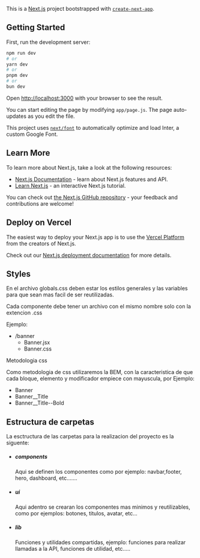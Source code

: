 This is a [Next.js](https://nextjs.org/) project bootstrapped with [`create-next-app`](https://github.com/vercel/next.js/tree/canary/packages/create-next-app).

## Getting Started

First, run the development server:

```bash
npm run dev
# or
yarn dev
# or
pnpm dev
# or
bun dev
```

Open [http://localhost:3000](http://localhost:3000) with your browser to see the result.

You can start editing the page by modifying `app/page.js`. The page auto-updates as you edit the file.

This project uses [`next/font`](https://nextjs.org/docs/basic-features/font-optimization) to automatically optimize and load Inter, a custom Google Font.

## Learn More

To learn more about Next.js, take a look at the following resources:

- [Next.js Documentation](https://nextjs.org/docs) - learn about Next.js features and API.
- [Learn Next.js](https://nextjs.org/learn) - an interactive Next.js tutorial.

You can check out [the Next.js GitHub repository](https://github.com/vercel/next.js/) - your feedback and contributions are welcome!

## Deploy on Vercel

The easiest way to deploy your Next.js app is to use the [Vercel Platform](https://vercel.com/new?utm_medium=default-template&filter=next.js&utm_source=create-next-app&utm_campaign=create-next-app-readme) from the creators of Next.js.

Check out our [Next.js deployment documentation](https://nextjs.org/docs/deployment) for more details.

## Styles

En el archivo globals.css deben estar los estilos generales y las variables para que sean mas facil de ser reutilizadas.

Cada componente debe tener un archivo con el mismo nombre solo con la extencion .css

Ejemplo:

- /banner
  - Banner.jsx
  - Banner.css

Metodologia css

Como metodologia de css utilizaremos la BEM, con la caracteristica de que cada bloque, elemento y modificador empiece con mayuscula, por Ejemplo:

- Banner
- Banner\_\_Title
- Banner\_\_Title--Bold



## Estructura de carpetas

La esctructura de las carpetas para la realizacion del proyecto es la siguente:

- ##### components

  Aqui se definen los componentes como por ejemplo: navbar,footer, hero, dashboard, etc.......

- ##### ui

  Aqui adentro se crearan los componentes mas minimos y reutilizables, como por ejemplos: botones, titulos, avatar, etc...

- ##### lib
  Funciones y utilidades compartidas, ejemplo:
  funciones para realizar llamadas a la API,
  funciones de utilidad, etc.....
